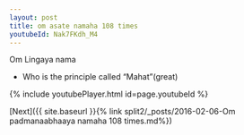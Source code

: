 ```yaml
---
layout: post
title: om asate namaha 108 times
youtubeId: Nak7FKdh_M4
---
```

 
 
Om Lingaya nama 
 
 -  Who is the principle called “Mahat”(great) 
 
  
 
  
 
 
 
 
 
 


{% include youtubePlayer.html id=page.youtubeId %}
 
[Next]({{ site.baseurl }}{% link  split2/_posts/2016-02-06-Om padmanaabhaaya namaha 108 times.md%})
 
